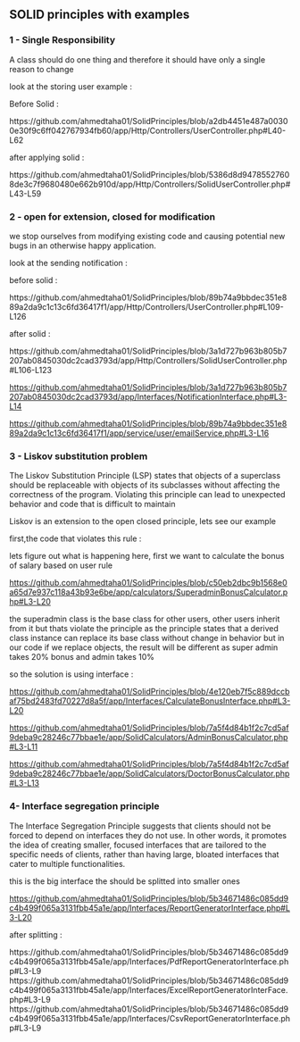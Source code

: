 ## SOLID principles with examples
<h3>1 - Single Responsibility </h3> 
<p>A class should do one thing and therefore it should have only a single reason to change </p>
<p>look at the storing user example : </p>
<p>Before Solid :</p>
https://github.com/ahmedtaha01/SolidPrinciples/blob/a2db4451e487a00300e30f9c6ff042767934fb60/app/Http/Controllers/UserController.php#L40-L62

<p>after applying solid :</p>
https://github.com/ahmedtaha01/SolidPrinciples/blob/5386d8d94785527608de3c7f9680480e662b910d/app/Http/Controllers/SolidUserController.php#L43-L59


<h3>2 - open for extension, closed for modification </h3> 
<p>we stop ourselves from modifying existing code and causing potential new bugs in an otherwise happy application.</p>
<p>look at the sending notification : </p>
<p> before solid : </p>
https://github.com/ahmedtaha01/SolidPrinciples/blob/89b74a9bbdec351e889a2da9c1c13c6fd36417f1/app/Http/Controllers/UserController.php#L109-L126

<p> after solid : </p>
https://github.com/ahmedtaha01/SolidPrinciples/blob/3a1d727b963b805b7207ab0845030dc2cad3793d/app/Http/Controllers/SolidUserController.php#L106-L123

https://github.com/ahmedtaha01/SolidPrinciples/blob/3a1d727b963b805b7207ab0845030dc2cad3793d/app/Interfaces/NotificationInterface.php#L3-L14

https://github.com/ahmedtaha01/SolidPrinciples/blob/89b74a9bbdec351e889a2da9c1c13c6fd36417f1/app/service/user/emailService.php#L3-L16

<h3>3 - Liskov substitution problem </h3> 
<p>The Liskov Substitution Principle (LSP) states that objects of a superclass should be replaceable with objects of its subclasses without affecting the correctness of the program. Violating this principle can lead to unexpected behavior and code that is difficult to maintain</p>
<p>Liskov is an extension to the open closed principle, lets see our example</p>
<p>first,the code that violates this rule : </p>
<p>lets figure out what is happening here, first we want to calculate the bonus of salary based on user rule</p>

https://github.com/ahmedtaha01/SolidPrinciples/blob/c50eb2dbc9b1568e0a65d7e937c118a43b93e6be/app/calculators/SuperadminBonusCalculator.php#L3-L20

<p> the superadmin class is the base class for other users, other users inherit from it but thats violate the principle as the principle states that a derived class instance can replace its base class without change in behavior but in our code if we replace objects, the result will be different as super admin takes 20% bonus and admin takes 10%
<p/>
<p>so the solution is using interface :</p>

https://github.com/ahmedtaha01/SolidPrinciples/blob/4e120eb7f5c889dccbaf75bd2483fd70227d8a5f/app/Interfaces/CalculateBonusInterface.php#L3-L20

https://github.com/ahmedtaha01/SolidPrinciples/blob/7a5f4d84b1f2c7cd5af9deba9c28246c77bbae1e/app/SolidCalculators/AdminBonusCalculator.php#L3-L11

https://github.com/ahmedtaha01/SolidPrinciples/blob/7a5f4d84b1f2c7cd5af9deba9c28246c77bbae1e/app/SolidCalculators/DoctorBonusCalculator.php#L3-L13

<h3>4- Interface segregation principle </h3> 
<p>The Interface Segregation Principle suggests that clients should not be forced to depend on interfaces they do not use. In other words, it promotes the idea of creating smaller, focused interfaces that are tailored to the specific needs of clients, rather than having large, bloated interfaces that cater to multiple functionalities.</p>

<p>this is the big interface the should be splitted into smaller ones</p>

https://github.com/ahmedtaha01/SolidPrinciples/blob/5b34671486c085dd9c4b499f065a3131fbb45a1e/app/Interfaces/ReportGeneratorInterface.php#L3-L20

<p>after splitting :</p>
https://github.com/ahmedtaha01/SolidPrinciples/blob/5b34671486c085dd9c4b499f065a3131fbb45a1e/app/Interfaces/PdfReportGeneratorInterface.php#L3-L9
https://github.com/ahmedtaha01/SolidPrinciples/blob/5b34671486c085dd9c4b499f065a3131fbb45a1e/app/Interfaces/ExcelReportGeneratorInterFace.php#L3-L9
https://github.com/ahmedtaha01/SolidPrinciples/blob/5b34671486c085dd9c4b499f065a3131fbb45a1e/app/Interfaces/CsvReportGeneratorInterface.php#L3-L9
